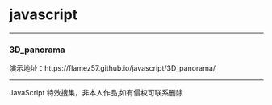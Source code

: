 # javascript
<hr>
<h3>3D_panorama</h3>
演示地址：https://flamez57.github.io/javascript/3D_panorama/
<hr>
JavaScript 特效搜集，非本人作品,如有侵权可联系删除
